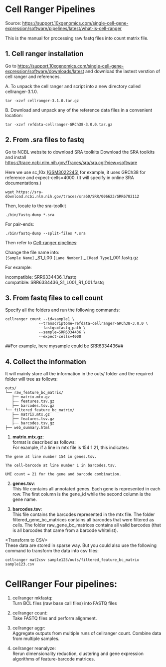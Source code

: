 # Cell Ranger Pipelines

Source: https://support.10xgenomics.com/single-cell-gene-expression/software/pipelines/latest/what-is-cell-ranger

This is the manual for processing raw fastq files into count matrix file.

## 1. Cell ranger installation
Go to https://support.10xgenomics.com/single-cell-gene-expression/software/downloads/latest and download the lastest verstion of cell ranger and references.

A. To unpack the cell ranger and script into a new directory called cellranger-3.1.0.
>
    tar -xzvf cellranger-3.1.0.tar.gz

B. Download and unpack any of the reference data files in a convenient location:
>  
    tar -xzvf refdata-cellranger-GRCh38-3.0.0.tar.gz

## 2. From .sra files to fastq
Go to NCBL website to download SRA toolkits
Download the SRA toolkits and install <br>
https://trace.ncbi.nlm.nih.gov/Traces/sra/sra.cgi?view=software 

Here we use sc_10x [(GSM3022245)](https://trace.ncbi.nlm.nih.gov/Traces/sra/?run=SRR6782112) for example, it uses GRCh38 for reference and expect-cells=4000. (It will specify in online SRA documentations.)
>
    wget https://sra-download.ncbi.nlm.nih.gov/traces/sra60/SRR/006623/SRR6782112

Then, locate to the sra-toolkit 
>
    ./bin/fastq-dump *.sra

For pair-ends:
>
    ./bin/fastq-dump --split-files *.sra

Then refer to [Cell-ranger pipelines](https://kb.10xgenomics.com/hc/en-us/articles/115003802691-How-do-I-prepare-Sequence-Read-Archive-SRA-data-from-NCBI-for-Cell-Ranger-):

Change the file name into: <br>
`[Sample Name]` _S1_L00 `[Lane Number]` _ `[Read Type]`_001.fastq.gz

For example:

incompatible: SRR6334436_1.fastq <br>
compatible: SRR6334436_S1_L001_R1_001.fastq

## 3. From fastq files to cell count
Specify all the folders and run the following commands:
>
    cellranger count --id=sample1 \
                   --transcriptome=refdata-cellranger-GRCh38-3.0.0 \
                   --fastqs=fastq_path \
                   --sample=SRR6334436 \
                   --expect-cells=4000

##For example, here mysample could be SRR6334436##


## 4. Collect the information
It will mainly store all the information in the outs/ folder and the required folder will tree as follows:
 ```
 outs/
└── raw_feature_bc_matrix/
    ├── matrix.mtx.gz                                 
    ├── features.tsv.gz                           
    ├── barcodes.tsv.gz
└── filtered_feature_bc_matrix/
    ├── matrix.mtx.gz                                 
    ├── features.tsv.gz                           
    ├── barcodes.tsv.gz 
├── web_summary.html
```

1. **matrix.mtx.gz**: <br>
format is described as follows: <br>
For example, if a line in mtx file is 154 1 21, this indicates:
```
The gene at line number 154 in genes.tsv.

The cell-barcode at line number 1 in barcodes.tsv.

UMI count = 21 for the gene and barcode combination.
```
2. **genes.tsv**: <br>
This file contains all annotated genes. Each gene is represented in each row. The first column is the gene_id while the second column is the gene name.

3. **barcodes.tsv**: <br>
This file contains the barcodes represented in the mtx file. The folder filtered_gene_bc_matrices contains all barcodes that were filtered as cells. The folder raw_gene_bc_matrices contains all valid barcodes (that is all barcodes that came from a barcode whitelist).

\<Transform to CSV>\
These data are stored in sparse way. But you could also use the following command to transform the data into csv files:
>
    cellranger mat2csv sample123/outs/filtered_feature_bc_matrix sample123.csv


# CellRanger Four pipelines: 
1. cellranger mkfastq: <br>
Turn BCL files (raw base call files) into FASTQ files

2. cellranger count: <br>
Take FASTQ files and perform alignment.

3. cellranger aggr: <br>
Aggregate outputs from multiple runs of cellranger count. Combine data from multiple samples.

4. cellranger reanalyze: <br>
Rerun dimensionality reduction, clustering and gene expression algorithms of feature-barcode matrices.


